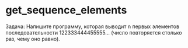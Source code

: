 # get_sequence_elements
Задача: Напишите программу, которая выводит n первых элементов последовательности 122333444455555… (число повторяется столько раз, чему оно равно).
